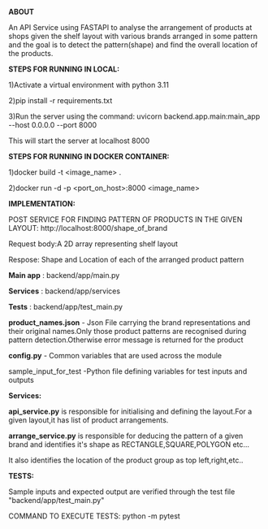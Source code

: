 **ABOUT**

An API Service using FASTAPI to analyse the arrangement of products at shops given the shelf layout with various brands arranged in some pattern and the goal is to detect the pattern(shape) and find the overall location of the products.


**STEPS FOR RUNNING IN LOCAL:**

1)Activate a virtual environment with python 3.11

2)pip install -r requirements.txt

3)Run the server using the command:   uvicorn backend.app.main:main_app --host 0.0.0.0 --port 8000

This will start the server at localhost 8000

**STEPS FOR RUNNING IN DOCKER CONTAINER:**

1)docker build -t <image_name> .

2)docker run -d -p <port_on_host>:8000 <image_name>

**IMPLEMENTATION:**

POST SERVICE FOR FINDING PATTERN OF PRODUCTS IN THE GIVEN LAYOUT:    http://localhost:8000/shape_of_brand
 
Request body:A 2D array representing shelf layout

Respose: Shape and Location of each of the arranged product pattern

**Main app** : backend/app/main.py

**Services** : backend/app/services

**Tests**   : backend/app/test_main.py

**product_names.json** - Json File carrying the brand representations and their original names.Only those product patterns are recognised during pattern detection.Otherwise error message is returned for the
product

**config.py**        -  Common variables that are used across the module

sample_input_for_test -Python file defining variables for test inputs and outputs

**Services:**

**api_service.py** is responsible for initialising and defining the layout.For a given layout,it has list of product arrangements.

**arrange_service.py** is responsible for deducing the pattern of a given brand and identifies it's shape as RECTANGLE,SQUARE,POLYGON etc...

It also identifies the location of the product group as top left,right,etc..
 


**TESTS:**

Sample inputs and expected output are verified through the test file "backend/app/test_main.py"

COMMAND TO EXECUTE TESTS: python -m pytest



